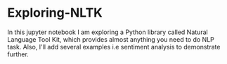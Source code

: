 # Exploring-NLTK

In this jupyter notebook I am exploring a Python library called Natural Language Tool Kit, which provides almost anything you need
to do NLP task. Also, I'll add several examples i.e sentiment analysis to demonstrate further.
